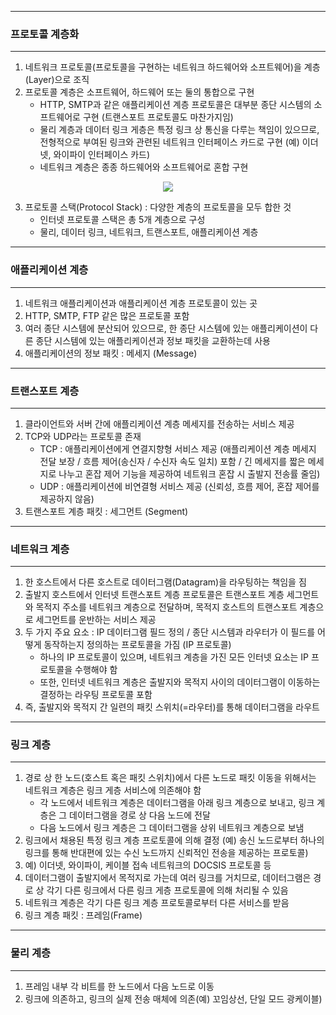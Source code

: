 -----
### 프로토콜 계층화
-----
1. 네트워크 프로토콜(프로토콜을 구현하는 네트워크 하드웨어와 소프트웨어)을 계층(Layer)으로 조직
2. 프로토콜 계층은 소프트웨어, 하드웨어 또는 둘의 통합으로 구현
   - HTTP, SMTP과 같은 애플리케이션 계층 프로토콜은 대부분 종단 시스템의 소프트웨어로 구현 (트랜스포트 프로토콜도 마찬가지임)
   - 물리 계층과 데이터 링크 게층은 특정 링크 상 통신을 다루는 책임이 있으므로, 전형적으로 부여된 링크와 관련된 네트워크 인터페이스 카드로 구현 (예) 이더넷, 와이파이 인터페이스 카드)
   - 네트워크 계층은 종종 하드웨어와 소프트웨어로 혼합 구현
<div align="center">
<img src="https://github.com/user-attachments/assets/653d8d48-f028-40ab-98bb-b2b433cdefb4">
</div>

3. 프로토콜 스택(Protocol Stack) : 다양한 계층의 프로토콜을 모두 합한 것
   - 인터넷 프로토콜 스택은 총 5개 계층으로 구성
   - 물리, 데이터 링크, 네트워크, 트랜스포트, 애플리케이션 계층

-----
### 애플리케이션 계층
-----
1. 네트워크 애플리케이션과 애플리케이션 계층 프로토콜이 있는 곳
2. HTTP, SMTP, FTP 같은 많은 프로토콜 포함
3. 여러 종단 시스템에 분산되어 있으므로, 한 종단 시스템에 있는 애플리케이션이 다른 종단 시스템에 있는 애플리케이션과 정보 패킷을 교환하는데 사용
4. 애플리케이션의 정보 패킷 : 메세지 (Message)

-----
### 트랜스포트 계층
-----
1. 클라이언트와 서버 간에 애플리케이션 계층 메세지를 전송하는 서비스 제공
2. TCP와 UDP라는 프로토콜 존재
   - TCP : 애플리케이션에게 연결지향형 서비스 제공 (애플리케이션 계층 메세지 전달 보장 / 흐름 제어(송신자 / 수신자 속도 일치) 포함 / 긴 메세지를 짧은 메세지로 나누고 혼잡 제어 기능을 제공하여 네트워크 혼잡 시 출발지 전송률 줄임)
   - UDP : 애플리케이션에 비연결형 서비스 제공 (신뢰성, 흐름 제어, 혼잡 제어를 제공하지 않음)
3. 트랜스포트 계층 패킷 : 세그먼트 (Segment)

-----
### 네트워크 계층
-----
1. 한 호스트에서 다른 호스트로 데이터그램(Datagram)을 라우팅하는 책임을 짐
2. 출발지 호스트에서 인터넷 트랜스포트 계층 프로토콜은 트랜스포트 계층 세그먼트와 목적지 주소를 네트워크 계층으로 전달하며, 목적지 호스트의 트랜스포트 계층으로 세그먼트를 운반하는 서비스 제공
3. 두 가지 주요 요소 : IP 데이터그램 필드 정의 / 종단 시스템과 라우터가 이 필드를 어떻게 동작하는지 정의하는 프로토콜을 가짐 (IP 프로토콜)
   - 하나의 IP 프로토콜이 있으며, 네트워크 계층을 가진 모든 인터넷 요소는 IP 프로토콜을 수행해야 함
   - 또한, 인터넷 네트워크 계층은 출발지와 목적지 사이의 데이터그램이 이동하는 결정하는 라우팅 프로토콜 포함
4. 즉, 출발지와 목적지 간 일련의 패킷 스위치(=라우터)를 통해 데이터그램을 라우트

-----
### 링크 계층
-----
1. 경로 상 한 노드(호스트 혹은 패킷 스위치)에서 다른 노드로 패킷 이동을 위해서는 네트워크 계층은 링크 게층 서비스에 의존해야 함
   - 각 노드에서 네트워크 계층은 데이터그램을 아래 링크 계층으로 보내고, 링크 계층은 그 데이터그램을 경로 상 다음 노드에 전달
   - 다음 노드에서 링크 계층은 그 데이터그램을 상위 네트워크 계층으로 보냄
2. 링크에서 채용된 특정 링크 계층 프로토콜에 의해 결정 (예) 송신 노드로부터 하나의 링크를 통해 반대편에 있는 수신 노드까지 신뢰적인 전송을 제공하는 프로토콜)
3. 예) 이더넷, 와이파이, 케이블 접속 네트워크의 DOCSIS 프로토콜 등
4. 데이터그램이 출발지에서 목적지로 가는데 여러 링크를 거치므로, 데이터그램은 경로 상 각기 다른 링크에서 다른 링크 게층 프로토콜에 의해 처리될 수 있음
5. 네트워크 계층은 각기 다른 링크 계층 프로토콜로부터 다른 서비스를 받음
6. 링크 계층 패킷 : 프레임(Frame)

-----
### 물리 계층
-----
1. 프레임 내부 각 비트를 한 노드에서 다음 노드로 이동
2. 링크에 의존하고, 링크의 실제 전송 매체에 의존(예) 꼬임상선, 단일 모드 광케이블)
